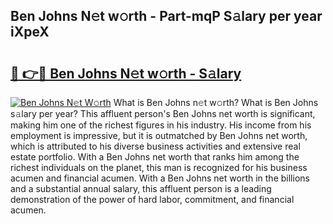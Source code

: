 ## Ben Johns N𝚎t w𝚘rth - Part-mqP S𝚊lary per year iXpeX

# <h2><a href="http://gc574y.nevu.top/?p=Ben+Johns">🔗 👉🔴 Ben Johns N𝚎t w𝚘rth - S𝚊lary</a></h2>

[![Ben Johns N𝚎t W𝚘rth](https://i.imgur.com/Oavwk0R.jpeg)](http://gc574y.nevu.top/?p=Ben+Johns)
What is Ben Johns n𝚎t w𝚘rth? What is Ben Johns s𝚊lary per year?
This affluent person's Ben Johns net worth is significant, making him one of the richest figures in his industry. His income from his employment is impressive, but it is outmatched by Ben Johns net worth, which is attributed to his diverse business activities and extensive real estate portfolio. With a Ben Johns net worth that ranks him among the richest individuals on the planet, this man is recognized for his business acumen and financial acumen. With a Ben Johns net worth in the billions and a substantial annual salary, this affluent person is a leading demonstration of the power of hard labor, commitment, and financial acumen.
